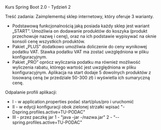 Kurs Spring Boot 2.0 - Tydzień 2

Treść zadania:
Zaimplementuj sklep internetowy, który oferuje 3 warianty. 
- Podstawową funkcjonalnością jaką posiada każdy sklep jest wariant „START”. Umożliwia on dodawanie produktów do koszyka (produkt przechowuje nazwę i cenę), oraz na ich podstawie wypisywać na oknie konsoli cenę wszystkich produktów. 
- Pakiet „PLUS” dodatkowo umożliwia doliczenie do ceny wynikowej podatku VAT. Stawka podatku VAT ma zostać uwzględniona w pliku konfiguracyjnym. 
- Pakiet „PRO” oprócz wyliczania podatku ma również możliwość wyliczenia rabatu, którego wartość jest uwzględniona w pliku konfiguracyjnym. Aplikacja na start dodaje 5 dowolnych produktów z losowaną ceną (w przedziale 50-300 zł) i wyświetla ich sumaryczną cenę.


Odpalanie profili aplikacji:
- I - w application.properties podać start/plus/pro i uruchomić
- II - w edycji konfiguracji obok zielonej strzałki wpisać "-Dspring.profiles.active=TU-PODAC"
- III - przez paczkę jar 1 - "java -jar -/nazwa.jar" 2 - "--spring.profiles.active=TU-PODAC"
